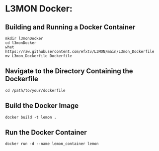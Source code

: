 # L3MON Docker:


## Building and Running a Docker Container

```
mkdir l3monDocker
cd l3monDocker
whet https://raw.githubusercontent.com/efxtv/L3MON/main/L3mon_Dockerfile
mv L3mon_Dockerfile Dockerfile
```


## Navigate to the Directory Containing the Dockerfile 

```
cd /path/to/your/dockerfile
```

## Build the Docker Image

```
docker build -t lemon .
```

## Run the Docker Container

```
docker run -d --name lemon_container lemon
```

